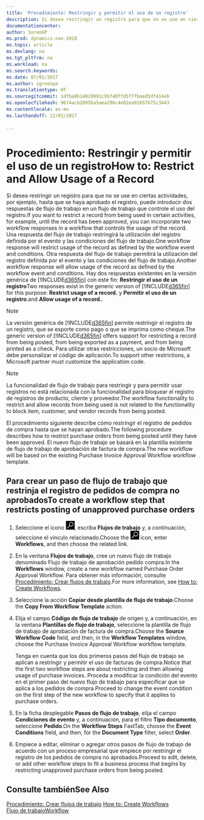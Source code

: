 ```yaml
---
title: 'Procedimiento: Restringir y permitir el uso de un registro'
description: Si desea restringir un registro para que no se use en ciertas actividades, por ejemplo, hasta que se haya aprobado el registro, puede introducir dos respuestas de flujo de trabajo en un flujo de trabajo que controle el uso del registro.
documentationcenter: 
author: SorenGP
ms.prod: dynamics-nav-2018
ms.topic: article
ms.devlang: na
ms.tgt_pltfrm: na
ms.workload: na
ms.search.keywords: 
ms.date: 07/01/2017
ms.author: sgroespe
ms.translationtype: HT
ms.sourcegitcommit: 1dfba8b14019991c95f40ffd5f7fbaed5df414eb
ms.openlocfilehash: 9674acb2895ba5aea296c4e02ea91657b75c3443
ms.contentlocale: es-mx
ms.lasthandoff: 12/01/2017

---
```

# <a name="how-to-restrict-and-allow-usage-of-a-record"></a><span data-ttu-id="3af35-103">Procedimiento: Restringir y permitir el uso de un registro</span><span class="sxs-lookup"><span data-stu-id="3af35-103">How to: Restrict and Allow Usage of a Record</span></span>
<span data-ttu-id="3af35-104">Si desea restringir un registro para que no se use en ciertas actividades, por ejemplo, hasta que se haya aprobado el registro, puede introducir dos respuestas de flujo de trabajo en un flujo de trabajo que controle el uso del registro.</span><span class="sxs-lookup"><span data-stu-id="3af35-104">If you want to restrict a record from being used in certain activities, for example, until the record has been approved, you can incorporate two workflow responses in a workflow that controls the usage of the record.</span></span> <span data-ttu-id="3af35-105">Una respuesta del flujo de trabajo restringirá la utilización del registro definida por el evento y las condiciones del flujo de trabajo.</span><span class="sxs-lookup"><span data-stu-id="3af35-105">One workflow response will restrict usage of the record as defined by the workflow event and conditions.</span></span> <span data-ttu-id="3af35-106">Otra respuesta del flujo de trabajo permitirá la utilización del registro definida por el evento y las condiciones del flujo de trabajo.</span><span class="sxs-lookup"><span data-stu-id="3af35-106">Another workflow response will allow usage of the record as defined by the workflow event and conditions.</span></span> <span data-ttu-id="3af35-107">Hay dos respuestas existentes en la versión genérica de [!INCLUDE[d365fin](includes/d365fin_md.md)] con este fin: **Restringir el uso de un registro**</span><span class="sxs-lookup"><span data-stu-id="3af35-107">Two responses exist in the generic version of [!INCLUDE[d365fin](includes/d365fin_md.md)] for this purpose: **Restrict usage of a record.**</span></span> <span data-ttu-id="3af35-108">y **Permitir el uso de un registro**.</span><span class="sxs-lookup"><span data-stu-id="3af35-108">and **Allow usage of a record.**.</span></span>

> [!NOTE]  
>  <span data-ttu-id="3af35-109">La versión genérica de [!INCLUDE[d365fin](includes/d365fin_md.md)] permite restringir el registro de un registro, que se exporte como pago o que se imprima como cheque.</span><span class="sxs-lookup"><span data-stu-id="3af35-109">The generic version of [!INCLUDE[d365fin](includes/d365fin_md.md)] offers support for restricting a record from being posted, from being exported as a payment, and from being printed as a check.</span></span> <span data-ttu-id="3af35-110">Para utilizar otras restricciones, un socio de Microsoft debe personalizar el código de aplicación.</span><span class="sxs-lookup"><span data-stu-id="3af35-110">To support other restrictions, a Microsoft partner must customize the application code.</span></span>  

> [!NOTE]  
>  <span data-ttu-id="3af35-111">La funcionalidad de flujo de trabajo para restringir y para permitir usar registros no está relacionada con la funcionalidad para bloquear el registro de registros de producto, cliente y proveedor.</span><span class="sxs-lookup"><span data-stu-id="3af35-111">The workflow functionality to restrict and allow records from being used is not related to the functionality to block item, customer, and vendor records from being posted.</span></span>

<span data-ttu-id="3af35-112">El procedimiento siguiente describe cómo restringir el registro de pedidos de compra hasta que se hayan aprobado.</span><span class="sxs-lookup"><span data-stu-id="3af35-112">The following procedure describes how to restrict purchase orders from being posted until they have been approved.</span></span> <span data-ttu-id="3af35-113">El nuevo flujo de trabajo se basará en la plantilla existente de flujo de trabajo de aprobación de factura de compra.</span><span class="sxs-lookup"><span data-stu-id="3af35-113">The new workflow will be based on the existing Purchase Invoice Approval Workflow workflow template.</span></span>  

## <a name="to-create-a-workflow-step-that-restricts-posting-of-unapproved-purchase-orders"></a><span data-ttu-id="3af35-114">Para crear un paso de flujo de trabajo que restrinja el registro de pedidos de compra no aprobados</span><span class="sxs-lookup"><span data-stu-id="3af35-114">To create a workflow step that restricts posting of unapproved purchase orders</span></span>  
1. <span data-ttu-id="3af35-115">Seleccione el icono ![Buscar página o informe](media/ui-search/search_small.png "icono Buscar página o informe"), escriba **Flujos de trabajo** y, a continuación, seleccione el vínculo relacionado.</span><span class="sxs-lookup"><span data-stu-id="3af35-115">Choose the ![Search for Page or Report](media/ui-search/search_small.png "Search for Page or Report icon") icon, enter **Workflows**, and then choose the related link.</span></span>  
2. <span data-ttu-id="3af35-116">En la ventana **Flujos de trabajo**, cree un nuevo flujo de trabajo denominado Flujo de trabajo de aprobación pedido compra.</span><span class="sxs-lookup"><span data-stu-id="3af35-116">In the **Workflows** window, create a new workflow named Purchase Order Approval Workflow.</span></span> <span data-ttu-id="3af35-117">Para obtener más información, consulte [Procedimiento: Crear flujos de trabajo](across-how-to-create-workflows.md).</span><span class="sxs-lookup"><span data-stu-id="3af35-117">For more information, see [How to: Create Workflows](across-how-to-create-workflows.md).</span></span>  
3. <span data-ttu-id="3af35-118">Seleccione la acción **Copiar desde plantilla de flujo de trabajo**.</span><span class="sxs-lookup"><span data-stu-id="3af35-118">Choose the **Copy From Workflow Template** action.</span></span>  
4. <span data-ttu-id="3af35-119">Elija el campo **Código de flujo de trabajo** de origen y, a continuación, en la ventana **Plantillas de flujo de trabajo**, seleccione la plantilla de flujo de trabajo de aprobación de factura de compra.</span><span class="sxs-lookup"><span data-stu-id="3af35-119">Choose the **Source Workflow Code** field, and then, in the **Workflow Templates** window, choose the Purchase Invoice Approval Workflow workflow template.</span></span>  

     <span data-ttu-id="3af35-120">Tenga en cuenta que los dos primeros pasos del flujo de trabajo se aplican a restringir y permitir el uso de facturas de compra.</span><span class="sxs-lookup"><span data-stu-id="3af35-120">Notice that the first two workflow steps are about restricting and then allowing usage of purchase invoices.</span></span> <span data-ttu-id="3af35-121">Proceda a modificar la condición del evento en el primer paso del nuevo flujo de trabajo para especificar que se aplica a los pedidos de compra.</span><span class="sxs-lookup"><span data-stu-id="3af35-121">Proceed to change the event condition on the first step of the new workflow to specify that it applies to purchase orders.</span></span>  
5. <span data-ttu-id="3af35-122">En la ficha desplegable **Pasos de flujo de trabajo**, elija el campo **Condiciones de evento** y, a continuación, para el filtro **Tipo documento**, seleccione **Pedido**.</span><span class="sxs-lookup"><span data-stu-id="3af35-122">On the **Workflow Steps** FastTab, choose the **Event Conditions** field, and then, for the **Document Type** filter, select **Order**.</span></span>  
6. <span data-ttu-id="3af35-123">Empiece a editar, eliminar o agregar otros pasos de flujo de trabajo de acuerdo con un proceso empresarial que empiece por restringir el registro de los pedidos de compra no aprobados.</span><span class="sxs-lookup"><span data-stu-id="3af35-123">Proceed to edit, delete, or add other workflow steps to fit a business process that begins by restricting unapproved purchase orders from being posted.</span></span>  

## <a name="see-also"></a><span data-ttu-id="3af35-124">Consulte también</span><span class="sxs-lookup"><span data-stu-id="3af35-124">See Also</span></span>  
<span data-ttu-id="3af35-125">[Procedimiento: Crear flujos de trabajo](across-how-to-create-workflows.md) </span><span class="sxs-lookup"><span data-stu-id="3af35-125">[How to: Create Workflows](across-how-to-create-workflows.md) </span></span>  
[<span data-ttu-id="3af35-126">Flujo de trabajo</span><span class="sxs-lookup"><span data-stu-id="3af35-126">Workflow</span></span>](across-workflow.md)   


